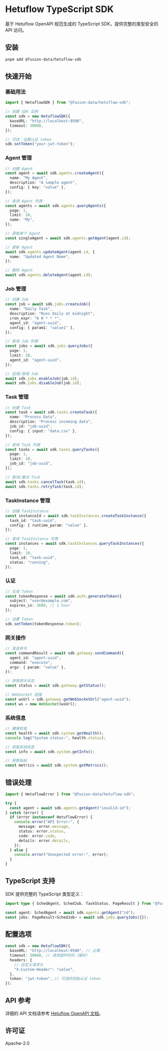 # Hetuflow TypeScript SDK

基于 Hetuflow OpenAPI 规范生成的 TypeScript SDK，提供完整的类型安全的 API 访问。

## 安装

```bash
pnpm add @fusion-data/hetuflow-sdk
```

## 快速开始

### 基础用法

```typescript
import { HetuflowSDK } from "@fusion-data/hetuflow-sdk";

// 创建 SDK 实例
const sdk = new HetuflowSDK({
  baseURL: "http://localhost:9500",
  timeout: 30000,
});

// 可选：设置认证 token
sdk.setToken("your-jwt-token");
```

### Agent 管理

```typescript
// 创建 Agent
const agent = await sdk.agents.createAgent({
  name: "My Agent",
  description: "A sample agent",
  config: { key: "value" },
});

// 查询 Agent 列表
const agents = await sdk.agents.queryAgents({
  page: 1,
  limit: 10,
  name: "My",
});

// 获取单个 Agent
const singleAgent = await sdk.agents.getAgent(agent.id);

// 更新 Agent
await sdk.agents.updateAgent(agent.id, {
  name: "Updated Agent Name",
});

// 删除 Agent
await sdk.agents.deleteAgent(agent.id);
```

### Job 管理

```typescript
// 创建 Job
const job = await sdk.jobs.createJob({
  name: "Daily Task",
  description: "Runs daily at midnight",
  cron_expr: "0 0 * * *",
  agent_id: "agent-uuid",
  config: { param1: "value1" },
});

// 查询 Job 列表
const jobs = await sdk.jobs.queryJobs({
  page: 1,
  limit: 10,
  agent_id: "agent-uuid",
});

// 启用/禁用 Job
await sdk.jobs.enableJob(job.id);
await sdk.jobs.disableJob(job.id);
```

### Task 管理

```typescript
// 创建 Task
const task = await sdk.tasks.createTask({
  name: "Process Data",
  description: "Process incoming data",
  job_id: "job-uuid",
  config: { input: "data.csv" },
});

// 查询 Task 列表
const tasks = await sdk.tasks.queryTasks({
  page: 1,
  limit: 10,
  job_id: "job-uuid",
});

// 取消/重试 Task
await sdk.tasks.cancelTask(task.id);
await sdk.tasks.retryTask(task.id);
```

### TaskInstance 管理

```typescript
// 创建 TaskInstance
const instanceId = await sdk.taskInstances.createTaskInstance({
  task_id: "task-uuid",
  config: { runtime_param: "value" },
});

// 查询 TaskInstance 列表
const instances = await sdk.taskInstances.queryTaskInstances({
  page: 1,
  limit: 10,
  task_id: "task-uuid",
  status: "running",
});
```

### 认证

```typescript
// 生成 Token
const tokenResponse = await sdk.auth.generateToken({
  subject: "user@example.com",
  expires_in: 3600, // 1 hour
});

// 设置 Token
sdk.setToken(tokenResponse.token);
```

### 网关操作

```typescript
// 发送命令
const commandResult = await sdk.gateway.sendCommand({
  agent_id: "agent-uuid",
  command: "execute",
  args: { param: "value" },
});

// 获取网关状态
const status = await sdk.gateway.getStatus();

// WebSocket 连接
const wsUrl = sdk.gateway.getWebSocketUrl("agent-uuid");
const ws = new WebSocket(wsUrl);
```

### 系统信息

```typescript
// 健康检查
const health = await sdk.system.getHealth();
console.log("System status:", health.status);

// 获取系统信息
const info = await sdk.system.getInfo();

// 获取指标
const metrics = await sdk.system.getMetrics();
```

## 错误处理

```typescript
import { HetuflowError } from "@fusion-data/hetuflow-sdk";

try {
  const agent = await sdk.agents.getAgent("invalid-id");
} catch (error) {
  if (error instanceof HetuflowError) {
    console.error("API Error:", {
      message: error.message,
      status: error.status,
      code: error.code,
      details: error.details,
    });
  } else {
    console.error("Unexpected error:", error);
  }
}
```

## TypeScript 支持

SDK 提供完整的 TypeScript 类型定义：

```typescript
import type { SchedAgent, SchedJob, TaskStatus, PageResult } from "@fusion-data/hetuflow-sdk";

const agent: SchedAgent = await sdk.agents.getAgent("id");
const jobs: PageResult<SchedJob> = await sdk.jobs.queryJobs({});
```

## 配置选项

```typescript
const sdk = new HetuflowSDK({
  baseURL: "http://localhost:9500", // 必需
  timeout: 30000, // 请求超时时间（毫秒）
  headers: {
    // 自定义请求头
    "X-Custom-Header": "value",
  },
  token: "jwt-token", // 可选的初始认证 token
});
```

## API 参考

详细的 API 文档请参考 [Hetuflow OpenAPI 文档](http://localhost:9500/docs/)。

## 许可证

Apache-2.0

